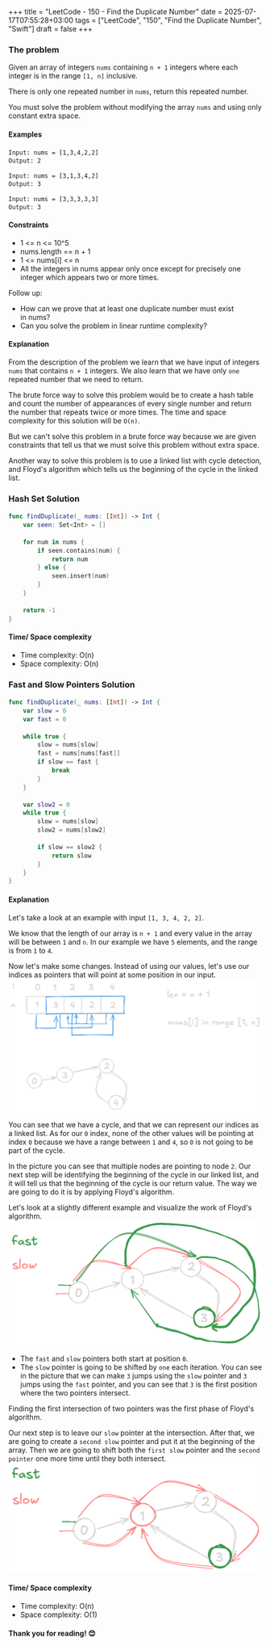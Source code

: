 +++
title = "LeetCode - 150 - Find the Duplicate Number"
date = 2025-07-17T07:55:28+03:00
tags = ["LeetCode", "150", "Find the Duplicate Number", "Swift"]
draft = false
+++

### The problem

Given an array of integers `nums` containing `n + 1` integers where each integer is in the range `[1, n]` inclusive.

There is only one repeated number in `nums`, return this repeated number.

You must solve the problem without modifying the array `nums` and using only constant extra space.

#### Examples

```
Input: nums = [1,3,4,2,2]
Output: 2
```

```
Input: nums = [3,1,3,4,2]
Output: 3
```

```
Input: nums = [3,3,3,3,3]
Output: 3
```

#### Constraints

* 1 <= n <= 10^5
* nums.length == n + 1
* 1 <= nums\[i] <= n
* All the integers in nums appear only once except for precisely one integer which appears two or more times.

Follow up:

* How can we prove that at least one duplicate number must exist in nums?
* Can you solve the problem in linear runtime complexity?

#### Explanation

From the description of the problem we learn that we have input of integers `nums` that contains `n + 1` integers. We also learn that we have only `one` repeated number that we need to return.

The brute force way to solve this problem would be to create a hash table and count the number of appearances of every single number and return the number that repeats twice or more times. The time and space complexity for this solution will be `O(n)`.

But we can't solve this problem in a brute force way because we are given constraints that tell us that we must solve this problem without extra space.

Another way to solve this problem is to use a linked list with cycle detection, and Floyd's algorithm which tells us the beginning of the cycle in the linked list.

### Hash Set Solution

```swift
func findDuplicate(_ nums: [Int]) -> Int {
    var seen: Set<Int> = []

    for num in nums {
        if seen.contains(num) {
            return num
        } else {
            seen.insert(num)
        }
    }

    return -1
}
```

#### Time/ Space complexity

* Time complexity: O(n)
* Space complexity: O(n)

### Fast and Slow Pointers Solution

```swift
func findDuplicate(_ nums: [Int]) -> Int {
    var slow = 0
    var fast = 0

    while true {
        slow = nums[slow]
        fast = nums[nums[fast]]
        if slow == fast {
            break
        }
    }

    var slow2 = 0
    while true {
        slow = nums[slow]
        slow2 = nums[slow2]

        if slow == slow2 {
            return slow
        }
    }
}
```

#### Explanation

Let's take a look at an example with input `[1, 3, 4, 2, 2]`.

We know that the length of our array is `n + 1` and every value in the array will be between `1` and `n`.
In our example we have `5` elements, and the range is from `1` to `4`.

Now let's make some changes. Instead of using our values, let's use our indices as pointers that will point at some position in our input.
![alt image](images/287.png#center)

You can see that we have a cycle, and that we can represent our indices as a linked list.
As for our `0` index, none of the other values will be pointing at index `0` because we have a range between `1` and `4`, so `0` is not going to be part of the cycle.

In the picture you can see that multiple nodes are pointing to node `2`.
Our next step will be identifying the beginning of the cycle in our linked list, and it will tell us that the beginning of the cycle is our return value. The way we are going to do it is by applying Floyd's algorithm.

Let's look at a slightly different example and visualize the work of Floyd's algorithm.
![alt image](images/287-1.png#center)

* The `fast` and `slow` pointers both start at position `0`.
* The `slow` pointer is going to be shifted by `one` each iteration.
  You can see in the picture that we can make `3` jumps using the `slow` pointer and `3` jumps using the `fast` pointer, and you can see that `3` is the first position where the two pointers intersect.

Finding the first intersection of two pointers was the first phase of Floyd's algorithm.

Our next step is to leave our `slow` pointer at the intersection. After that, we are going to create a `second slow` pointer and put it at the beginning of the array. Then we are going to shift both the `first slow` pointer and the `second pointer` one more time until they both intersect.
![alt image](images/287-2.png#center)

#### Time/ Space complexity

* Time complexity: O(n)
* Space complexity: O(1)

#### Thank you for reading! 😊
